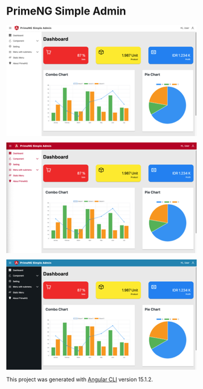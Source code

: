 # PrimeNG Simple Admin

![](dashboard-clean.png)

![](dashboard-redangular.png)

![](dashboard-adminlte.png)

This project was generated with [Angular CLI](https://github.com/angular/angular-cli) version 15.1.2.

